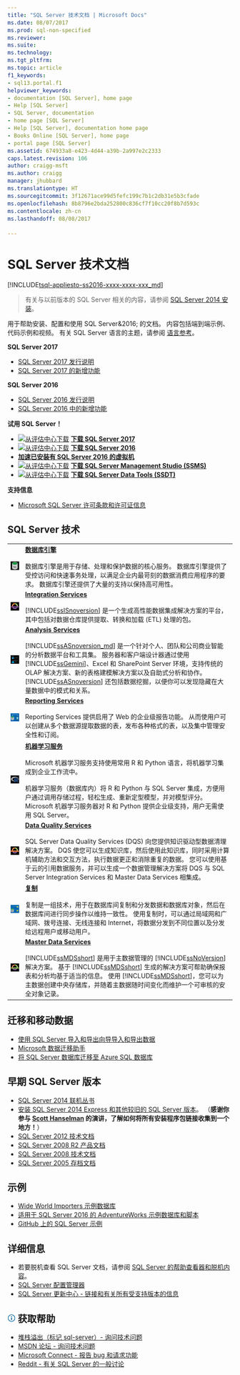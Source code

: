 ```yaml
---
title: "SQL Server 技术文档 | Microsoft Docs"
ms.date: 08/07/2017
ms.prod: sql-non-specified
ms.reviewer: 
ms.suite: 
ms.technology: 
ms.tgt_pltfrm: 
ms.topic: article
f1_keywords:
- sql13.portal.f1
helpviewer_keywords:
- documentation [SQL Server], home page
- Help [SQL Server]
- SQL Server, documentation
- home page [SQL Server]
- Help [SQL Server], documentation home page
- Books Online [SQL Server], home page
- portal page [SQL Server]
ms.assetid: 674933a8-e423-4d44-a39b-2a997e2c2333
caps.latest.revision: 106
author: craigg-msft
ms.author: craigg
manager: jhubbard
ms.translationtype: HT
ms.sourcegitcommit: 3f12671ace99d5fefc199c7b1c2db31e5b3cfade
ms.openlocfilehash: 8b8796e2bda252800c836cf7f10cc20f8b7d593c
ms.contentlocale: zh-cn
ms.lasthandoff: 08/08/2017

---
```

# <a name="sql-server-technical-documentation"></a>SQL Server 技术文档
[!INCLUDE[tsql-appliesto-ss2016-xxxx-xxxx-xxx_md](../includes/tsql-appliesto-ss2016-xxxx-xxxx-xxx-md.md)]

 > 有关与以前版本的 SQL Server 相关的内容，请参阅 [SQL Server 2014 安装](https://msdn.microsoft.com/en-US/library/bb500469(SQL.120).aspx)。

用于帮助安装、配置和使用 SQL Server&2016; 的文档。 内容包括端到端示例、代码示例和视频。 有关 SQL Server 语言的主题，请参阅 [语言参考](../t-sql/language-reference.md)。

**SQL Server 2017**

- [SQL Server 2017 发行说明](../sql-server/sql-server-2017-release-notes.md)
- [SQL Server 2017 的新增功能](../sql-server/what-s-new-in-sql-server-2017.md)

**SQL Server 2016**

- [SQL Server 2016 发行说明](../sql-server/sql-server-2016-release-notes.md)
- [SQL Server 2016 中的新增功能](../sql-server/what-s-new-in-sql-server-2016.md)
    
**试用 SQL Server！**    
- [![从评估中心下载](../includes/media/download2.png)](http://go.microsoft.com/fwlink/?LinkID=829477) [**下载 SQL Server 2017**](http://go.microsoft.com/fwlink/?LinkID=829477)
- [![从评估中心下载](../includes/media/download2.png)](https://www.microsoft.com/en-us/evalcenter/evaluate-sql-server-2016) [**下载 SQL Server 2016**](https://www.microsoft.com/en-us/evalcenter/evaluate-sql-server-2016) 
- **[加速已安装有 SQL Server 2016 的虚拟机](https://azure.microsoft.com/en-us/services/virtual-machines/sql-server/?wt.mc_id=sqL16_vm)**   
- [![从评估中心下载](../includes/media/download2.png)](https://msdn.microsoft.com/library/mt238290.aspx) [**下载 SQL Server Management Studio (SSMS)**](https://msdn.microsoft.com/library/mt238290.aspx)   
- [![从评估中心下载](../includes/media/download2.png)](../ssdt/download-sql-server-data-tools-ssdt.md) [**下载 SQL Server Data Tools (SSDT)**](../ssdt/download-sql-server-data-tools-ssdt.md)
 
**支持信息**
- [Microsoft SQL Server 许可条款和许可证信息](https://www.microsoft.com/en-us/download/details.aspx?id=39299) 
    
## <a name="sql-server-technologies"></a>SQL Server 技术    
    
|||    
|-|-|    
|![SQL 数据库引擎](../sql-server/media/sql-database-engine.png "SQL 数据库引擎")|**[数据库引擎](../database-engine/configure-windows/sql-server-database-engine.md)**<br /><br /> 数据库引擎是用于存储、处理和保护数据的核心服务。 数据库引擎提供了受控访问和快速事务处理，以满足企业内最苛刻的数据消费应用程序的要求。 数据库引擎还提供了大量的支持以保持高可用性。|
|![Integration Services](../sql-server/media/integration-services.png "Integration Services")|**[Integration Services](../integration-services/sql-server-integration-services.md)**<br /><br /> [!INCLUDE[ssISnoversion](../includes/ssisnoversion-md.md)] 是一个生成高性能数据集成解决方案的平台，其中包括对数据仓库提供提取、转换和加载 (ETL) 处理的包。|    
|![Analysis Services](../sql-server/media/analysis-services.png "Analysis Services")|**[Analysis Services](../analysis-services/analysis-services.md)**<br /><br /> [!INCLUDE[ssASnoversion_md](../includes/ssasnoversion-md.md)] 是一个针对个人、团队和公司商业智能的分析数据平台和工具集。 服务器和客户端设计器通过使用 [!INCLUDE[ssGemini](../includes/ssgemini-md.md)]、Excel 和 SharePoint Server 环境，支持传统的 OLAP 解决方案、新的表格建模解决方案以及自助式分析和协作。 [!INCLUDE[ssASnoversion](../includes/ssasnoversion-md.md)] 还包括数据挖掘，以便你可以发现隐藏在大量数据中的模式和关系。|    
|![Reporting Services](../sql-server/media/reporting-services.png "Reporting Services")|**[Reporting Services](../reporting-services/create-deploy-and-manage-mobile-and-paginated-reports.md)**<br /><br /> Reporting Services 提供启用了 Web 的企业级报告功能。  从而使用户可以创建从多个数据源提取数据的表，发布各种格式的表，以及集中管理安全性和订阅。|
|![R Server](../sql-server/media/r-server.png "R Server")|**[机器学习服务](../advanced-analytics/r-services/r-services.md)**<br /><br /> Microsoft 机器学习服务支持使用常用 R 和 Python 语言，将机器学习集成到企业工作流中。<br /><br /> 机器学习服务（数据库内）将 R 和 Python 与 SQL Server 集成，方便用户通过调用存储过程，轻松生成、重新定型模型，并对模型评分。  Microsoft 机器学习服务器对 R 和 Python 提供企业级支持，用户无需使用 SQL Server。|
|![Data Quality Services](../sql-server/media/data-quality-services.png "Data Quality Services")|**[Data Quality Services](../data-quality-services/data-quality-services.md)**<br /><br /> SQL Server Data Quality Services (DQS) 向您提供知识驱动型数据清理解决方案。 DQS 使您可以生成知识库，然后使用此知识库，同时采用计算机辅助方法和交互方法，执行数据更正和消除重复的数据。 您可以使用基于云的引用数据服务，并可以生成一个数据管理解决方案将 DQS 与 SQL Server Integration Services 和 Master Data Services 相集成。|
|![复制服务](../sql-server/media/replication-services.png "复制服务")|**[复制](../relational-databases/replication/sql-server-replication.md)**<br /><br /> 复制是一组技术，用于在数据库间复制和分发数据和数据库对象，然后在数据库间进行同步操作以维持一致性。 使用复制时，可以通过局域网和广域网、拨号连接、无线连接和 Internet，将数据分发到不同位置以及分发给远程用户或移动用户。|
|![Master Data Services](../sql-server/media/master-data-services.png)|**[Master Data Services](../master-data-services/master-data-services-installation-and-configuration.md)**<br /><br /> [!INCLUDE[ssMDSshort](../includes/ssmdsshort-md.md)] 是用于主数据管理的 [!INCLUDE[ssNoVersion](../includes/ssnoversion-md.md)] 解决方案。 基于 [!INCLUDE[ssMDSshort](../includes/ssmdsshort-md.md)] 生成的解决方案可帮助确保报表和分析均基于适当的信息。 使用 [!INCLUDE[ssMDSshort](../includes/ssmdsshort-md.md)]，您可以为主数据创建中央存储库，并随着主数据随时间变化而维护一个可审核的安全对象记录。|

## <a name="migrate-and-move-data"></a>迁移和移动数据
- [使用 SQL Server 导入和导出向导导入和导出数据](../integration-services/import-export-data/import-and-export-data-with-the-sql-server-import-and-export-wizard.md)
- [Microsoft 数据迁移助手](https://www.microsoft.com/en-us/download/details.aspx?id=53595)
- [将 SQL Server 数据库迁移至 Azure SQL 数据库](https://docs.microsoft.com/en-us/azure/sql-database/sql-database-migrate-your-sql-server-database)

## <a name="earlier-sql-server-versions"></a>早期 SQL Server 版本
- [SQL Server 2014 联机丛书](https://msdn.microsoft.com/library/ms130214(v=sql.120).aspx)
- [安装 SQL Server 2014 Express 和其他较旧的 SQL Server 版本](http://www.hanselman.com/blog/DownloadSQLServerExpress.aspx)。 （**感谢你参与 [Scott Hanselman](http://www.hanselman.com/) 的演讲，了解如何将所有安装程序包链接收集到一个地方！**）  
- [SQL Server 2012 技术文档](https://technet.microsoft.com/library/bb418433(v=sql.10).aspx)  
- [SQL Server 2008 R2 产品文档](https://msdn.microsoft.com/library/hh278298(v=sql.10).aspx)  
- [SQL Server 2008 技术文档](https://msdn.microsoft.com/library/hh994727(v=sql.10).aspx) 
- [SQL Server 2005 存档文档](https://msdn.microsoft.com/library/hh278313(v=sql.10).aspx)    

## <a name="samples"></a>示例  
- [Wide World Importers 示例数据库](https://msdn.microsoft.com/library/mt734199(v=sql.1).aspx)  
- [适用于 SQL Server 2016 的 AdventureWorks 示例数据库和脚本](https://www.microsoft.com/en-us/download/details.aspx?id=49502) 
- [GitHub 上的 SQL Server 示例](https://github.com/Microsoft/sql-server-samples) 
   
 ## <a name="more-information"></a>详细信息   
+ 若要脱机查看 SQL Server 文档，请参阅 [SQL Server 的帮助查看器和脱机内容](../release-notes/sql-server-help-installation.md)。
+ [SQL Server 配置管理器](../relational-databases/sql-server-configuration-manager.md)
+ [SQL Server 更新中心 - 链接和有关所有受支持版本的信息](https://msdn.microsoft.com/library/ff803383.aspx)
  
##  <a name="infotipsql-servermediainfo-tippng-get-help"></a>![info_tip](../sql-server/media/info-tip.png) 获取帮助 
- [堆栈溢出（标记 sql-server）- 询问技术问题](http://stackoverflow.com/questions/tagged/sql-server)
- [MSDN 论坛 - 询问技术问题](https://social.msdn.microsoft.com/Forums/en-US/home?category=sqlserver)
- [Microsoft Connect - 报告 bug 和请求功能](https://connect.microsoft.com/SQLServer/Feedback)
- [Reddit - 有关 SQL Server 的一般讨论](https://www.reddit.com/r/SQLServer/)

